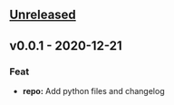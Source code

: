 <a name="unreleased"></a>
## [Unreleased]


<a name="v0.0.1"></a>
## v0.0.1 - 2020-12-21
### Feat
- **repo:** Add python files and changelog


[Unreleased]: https://github.com/fourirakbar/tutorial-git-chglog/compare/v0.0.1...HEAD
